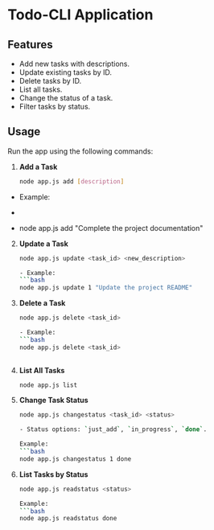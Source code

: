 # Todo-CLI Application

## Features
- Add new tasks with descriptions.
- Update existing tasks by ID.
- Delete tasks by ID.
- List all tasks.
- Change the status of a task.
- Filter tasks by status.

## Usage
Run the app using the following commands:

1. **Add a Task**
   ```bash
   node app.js add [description]

 *    Example:
 *    ```bash
 *    node app.js add "Complete the project documentation"


2. **Update a Task**
    ```bash
    node app.js update <task_id> <new_description>
    
    - Example:
    ```bash
    node app.js update 1 "Update the project README"

3. **Delete a Task**
    ```bash
    node app.js delete <task_id>

    - Example:
    ```bash
    node app.js delete <task_id>
  
4. **List All Tasks**
    ```bash
    node app.js list

5. **Change Task Status**
    ```bash
    node app.js changestatus <task_id> <status>

    - Status options: `just_add`, `in_progress`, `done`.
 
    Example:
    ```bash
    node app.js changestatus 1 done

6. **List Tasks by Status**
    ```bash
    node app.js readstatus <status>

    Example:
    ```bash
    node app.js readstatus done